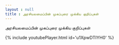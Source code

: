 ```yaml
---
layout : null
title : அரசியலமைப்பின் முகப்புரை முக்கிய குறிப்புகள்
---
```


அரசியலமைப்பின் முகப்புரை முக்கிய குறிப்புகள்



{% include youtubePlayer.html id='u1XpwDTIYH0' %}
